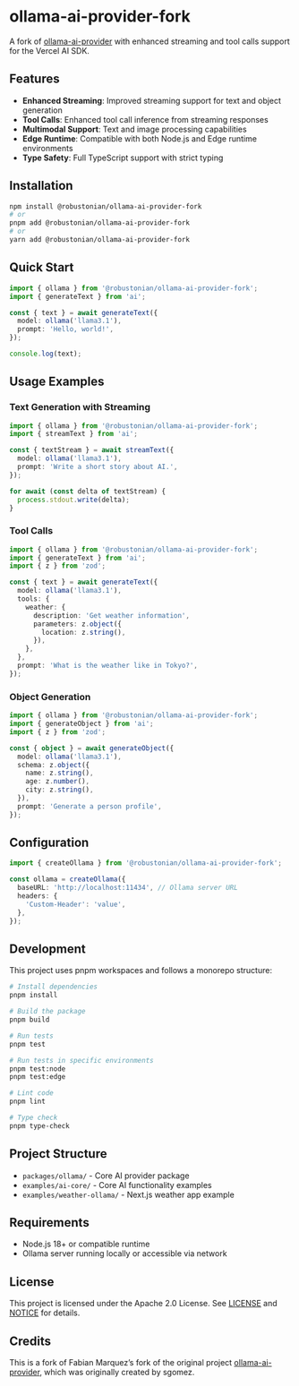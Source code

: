 # ollama-ai-provider-fork

A fork of [ollama-ai-provider](https://github.com/robustonian/ollama-ai-provider-fork) with enhanced streaming and tool calls support for the Vercel AI SDK.

## Features

- **Enhanced Streaming**: Improved streaming support for text and object generation
- **Tool Calls**: Enhanced tool call inference from streaming responses
- **Multimodal Support**: Text and image processing capabilities
- **Edge Runtime**: Compatible with both Node.js and Edge runtime environments
- **Type Safety**: Full TypeScript support with strict typing

## Installation

```bash
npm install @robustonian/ollama-ai-provider-fork
# or
pnpm add @robustonian/ollama-ai-provider-fork
# or
yarn add @robustonian/ollama-ai-provider-fork
```

## Quick Start

```typescript
import { ollama } from '@robustonian/ollama-ai-provider-fork';
import { generateText } from 'ai';

const { text } = await generateText({
  model: ollama('llama3.1'),
  prompt: 'Hello, world!',
});

console.log(text);
```

## Usage Examples

### Text Generation with Streaming

```typescript
import { ollama } from '@robustonian/ollama-ai-provider-fork';
import { streamText } from 'ai';

const { textStream } = await streamText({
  model: ollama('llama3.1'),
  prompt: 'Write a short story about AI.',
});

for await (const delta of textStream) {
  process.stdout.write(delta);
}
```

### Tool Calls

```typescript
import { ollama } from '@robustonian/ollama-ai-provider-fork';
import { generateText } from 'ai';
import { z } from 'zod';

const { text } = await generateText({
  model: ollama('llama3.1'),
  tools: {
    weather: {
      description: 'Get weather information',
      parameters: z.object({
        location: z.string(),
      }),
    },
  },
  prompt: 'What is the weather like in Tokyo?',
});
```

### Object Generation

```typescript
import { ollama } from '@robustonian/ollama-ai-provider-fork';
import { generateObject } from 'ai';
import { z } from 'zod';

const { object } = await generateObject({
  model: ollama('llama3.1'),
  schema: z.object({
    name: z.string(),
    age: z.number(),
    city: z.string(),
  }),
  prompt: 'Generate a person profile',
});
```

## Configuration

```typescript
import { createOllama } from '@robustonian/ollama-ai-provider-fork';

const ollama = createOllama({
  baseURL: 'http://localhost:11434', // Ollama server URL
  headers: {
    'Custom-Header': 'value',
  },
});
```

## Development

This project uses pnpm workspaces and follows a monorepo structure:

```bash
# Install dependencies
pnpm install

# Build the package
pnpm build

# Run tests
pnpm test

# Run tests in specific environments
pnpm test:node
pnpm test:edge

# Lint code
pnpm lint

# Type check
pnpm type-check
```

## Project Structure

- `packages/ollama/` - Core AI provider package
- `examples/ai-core/` - Core AI functionality examples
- `examples/weather-ollama/` - Next.js weather app example

## Requirements

- Node.js 18+ or compatible runtime
- Ollama server running locally or accessible via network

## License

This project is licensed under the Apache 2.0 License. See [LICENSE](./LICENSE.md) and [NOTICE](./NOTICE.md) for details.

## Credits

This is a fork of Fabian Marquez’s fork of the original project [ollama-ai-provider](https://github.com/sgomez/ollama-ai-pr), which was originally created by sgomez.


